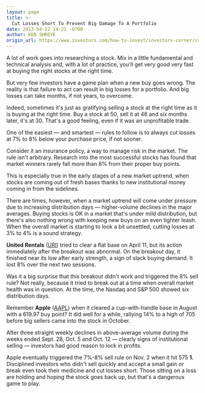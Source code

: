 ```yaml
---
layout: page
title: >-
  Cut Losses Short To Prevent Big Damage To A Portfolio
date: 2013-04-22 14:21 -0700
author: KEN SHREVE
origin_url: https://www.investors.com/how-to-invest/investors-corner/cutting-losses-short-can-protect-a-portfolio/
---
```


A lot of work goes into researching a stock. Mix in a little fundamental and technical analysis and, with a lot of practice, you'll get very good very fast at buying the right stocks at the right time.

But very few investors have a game plan when a new buy goes wrong. The reality is that failure to act can result in big losses for a portfolio. And big losses can take months, if not years, to overcome.

Indeed, sometimes it's just as gratifying selling a stock at the right time as it is buying at the right time. Buy a stock at 50, sell it at 46 and six months later, it's at 30. That's a good feeling, even if it was an unprofitable trade.

One of the easiest — and smartest — rules to follow is to always cut losses at 7% to 8% below your purchase price, if not sooner.

Consider it an insurance policy, a way to manage risk in the market. The rule isn't arbitrary. Research into the most successful stocks has found that market winners rarely fall more than 8% from their proper buy points.

This is especially true in the early stages of a new market uptrend, when stocks are coming out of fresh bases thanks to new institutional money coming in from the sidelines.

There are times, however, when a market uptrend will come under pressure due to increasing distribution days — higher-volume declines in the major averages. Buying stocks is OK in a market that's under mild distribution, but there's also nothing wrong with keeping new buys on an even tighter leash. When the overall market is starting to look a bit unsettled, cutting losses at 3% to 4% is a sound strategy.

**United Rentals** ([URI](https://research.investors.com/quote.aspx?symbol=URI)) tried to clear a flat base on April 11, but its action immediately after the breakout was abnormal. On the breakout day, it finished near its low after early strength, a sign of slack buying demand. It lost 8% over the next two sessions.

Was it a big surprise that this breakout didn't work and triggered the 8% sell rule? Not really, because it tried to break out at a time when overall market health was in question. At the time, the Nasdaq and S&P 500 showed six distribution days.

Remember **Apple** ([AAPL](https://research.investors.com/quote.aspx?symbol=AAPL)) when it cleared a cup-with-handle base in August with a 619.97 buy point? It did well for a while, rallying 14% to a high of 705 before big sellers came into the stock in October.

After three straight weekly declines in above-average volume during the weeks ended Sept. 28, Oct. 5 and Oct. 12 — clearly signs of institutional selling — investors had good reason to lock in profits.

Apple eventually triggered the 7%-8% sell rule on Nov. 2 when it hit 575 **1.** Disciplined investors who didn't sell quickly and accept a small gain or break even took their medicine and cut losses short. Those sitting on a loss are holding and hoping the stock goes back up, but that's a dangerous game to play.
